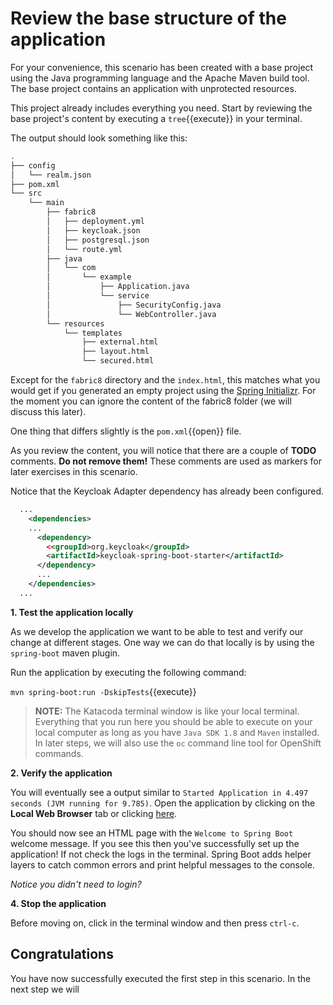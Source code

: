 # Review the base structure of the application

For your convenience, this scenario has been created with a base project using the Java programming language and the Apache Maven build tool. The base project contains an application 
with unprotected resources.

This project already includes everything you need. Start by reviewing the base project's content by executing a ``tree``{{execute}} in your terminal.

The output should look something like this:

```sh
.
├── config
│   └── realm.json
├── pom.xml
└── src
    └── main
        ├── fabric8
        │   ├── deployment.yml
        │   ├── keycloak.json
        │   ├── postgresql.json
        │   └── route.yml
        ├── java
        │   └── com
        │       └── example
        │           ├── Application.java
        │           └── service
        │               ├── SecurityConfig.java
        │               └── WebController.java
        └── resources
            └── templates
                ├── external.html
                ├── layout.html
                └── secured.html
```


Except for the `fabric8` directory and the `index.html`, this matches what you would get if you generated an empty project using the [Spring Initializr](https://start.spring.io). For the moment you can ignore the content of the fabric8 folder (we will discuss this later).

One thing that differs slightly is the ``pom.xml``{{open}} file.

As you review the content, you will notice that there are a couple of **TODO** comments. **Do not remove them!** These comments are used as markers for later exercises in this scenario. 

Notice that the Keycloak Adapter dependency has already been configured.

```xml
  ...
    <dependencies>
    ...
      <dependency>
        <<groupId>org.keycloak</groupId>
        <artifactId>keycloak-spring-boot-starter</artifactId> 
      </dependency>
      ...
    </dependencies>
  ...
```

**1. Test the application locally**

As we develop the application we want to be able to test and verify our change at different stages. One way we can do that locally is by using the `spring-boot` maven plugin.

Run the application by executing the following command:

``mvn spring-boot:run -DskipTests``{{execute}}

>**NOTE:** The Katacoda terminal window is like your local terminal. Everything that you run here you should be able to execute on your local computer as long as you have `Java SDK 1.8` and `Maven` installed. In later steps, we will also use the `oc` command line tool for OpenShift commands.

**2. Verify the application**

You will eventually see a output similar to `Started Application in 4.497 seconds (JVM running for 9.785)`. Open the application by clicking on the **Local Web Browser** tab or clicking [here](https://[[HOST_SUBDOMAIN]]-8080-[[KATACODA_HOST]].environments.katacoda.com/).

You should now see an HTML page with the `Welcome to Spring Boot` welcome message. If you see this then you've successfully set up the application! If not check the logs in the terminal. Spring Boot adds helper layers to catch common errors and print helpful messages to the console.

*Notice you didn't need to login?*


**4. Stop the application**

Before moving on, click in the terminal window and then press `ctrl-c`.


## Congratulations

You have now successfully executed the first step in this scenario. In the next step we will 

